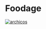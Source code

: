 # Foodage
[![archicos](https://circleci.com/gh/archicos/Foodage.svg?style=svg)](https://circleci.com/gh/archicos/Foodage)